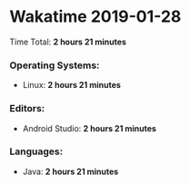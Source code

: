# Wakatime 2019-01-28

Time Total: **2 hours 21 minutes**

### Operating Systems:
- Linux: **2 hours 21 minutes** 

### Editors:
- Android Studio: **2 hours 21 minutes** 

### Languages:
- Java: **2 hours 21 minutes** 

